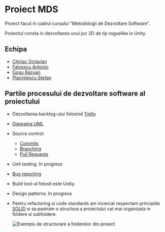 # Proiect MDS

Proiect facut in cadrul cursului "Metodologii de Dezvoltare Software". 

Proiectul consta in dezvoltarea unui joc 2D de tip roguelike in Unity. 

## Echipa
- [Chiriac Octavian](https://github.com/Octi21)
- [Falcescu Antonio](https://github.com/Rodioo)
- [Gogu Razvan](https://github.com/gogurazvan)
- [Placintescu Stefan](https://github.com/WildCola)

## Partile procesului de dezvoltare software al proiectului
- Dezvoltarea backlog-ului folosind [Trello](https://trello.com/b/zonVXJ5Q/proiect-mds)
- [Diagrama UML](https://github.com/Rodioo/MDS/blob/master/Proiect%20MDS%20-%20Use%20case%20diagram.pdf)
- Source control:
  - [Commits](https://github.com/Rodioo/MDS/commits/master)
  - [Branching](https://github.com/Rodioo/MDS/branches)
  - [Pull Requests](https://github.com/Rodioo/MDS/pulls?q=is%3Apr+is%3Aclosed)
- Unit testing: In progress
- [Bug reporting](https://github.com/Rodioo/MDS/issues)
- Build tool-ul folosit este Unity.
- Design patterns: In progress
- Pentru refactoring si code standards am incercat respectam principiile [SOLID](https://en.wikipedia.org/wiki/SOLID) si sa pastram o structura a proiectului cat mai organizata in foldere si subfoldere.
  
  ![](https://i.imgur.com/g6FtbY6.png "Exemplu de structurare a folderelor din proiect")
